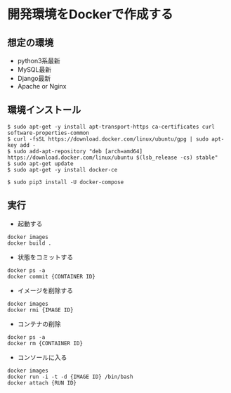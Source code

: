 # 開発環境をDockerで作成する

## 想定の環境

* python3系最新
* MySQL最新
* Django最新
* Apache or Nginx

## 環境インストール

```
$ sudo apt-get -y install apt-transport-https ca-certificates curl software-properties-common
$ curl -fsSL https://download.docker.com/linux/ubuntu/gpg | sudo apt-key add -
$ sudo add-apt-repository "deb [arch=amd64] https://download.docker.com/linux/ubuntu $(lsb_release -cs) stable"
$ sudo apt-get update
$ sudo apt-get -y install docker-ce
```

```
$ sudo pip3 install -U docker-compose
```

## 実行

* 起動する

```
docker images
docker build .
```

* 状態をコミットする

```
docker ps -a
docker commit {CONTAINER ID}
```

* イメージを削除する

```
docker images
docker rmi {IMAGE ID}
```

* コンテナの削除

```
docker ps -a
docker rm {CONTAINER ID}
```

* コンソールに入る

```
docker images
docker run -i -t -d {IMAGE ID} /bin/bash
docker attach {RUN ID}
```

